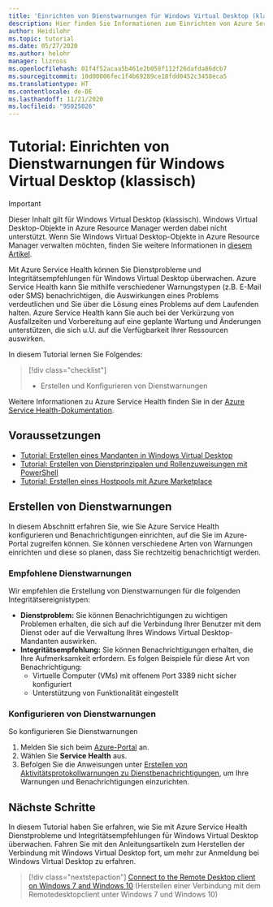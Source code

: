 ```yaml
---
title: 'Einrichten von Dienstwarnungen für Windows Virtual Desktop (klassisch): Azure'
description: Hier finden Sie Informationen zum Einrichten von Azure Service Health für den Empfang von Dienstbenachrichtigungen für Windows Virtual Desktop (klassisch).
author: Heidilohr
ms.topic: tutorial
ms.date: 05/27/2020
ms.author: helohr
manager: lizross
ms.openlocfilehash: 01f4f52acaa5b461e2b058f112f26dafda86dcb7
ms.sourcegitcommit: 10d00006fec1f4b69289ce18fdd0452c3458eca5
ms.translationtype: HT
ms.contentlocale: de-DE
ms.lasthandoff: 11/21/2020
ms.locfileid: "95025026"
---
```

# <a name="tutorial-set-up-service-alerts-for-windows-virtual-desktop-classic"></a>Tutorial: Einrichten von Dienstwarnungen für Windows Virtual Desktop (klassisch)

>[!IMPORTANT]
>Dieser Inhalt gilt für Windows Virtual Desktop (klassisch). Windows Virtual Desktop-Objekte in Azure Resource Manager werden dabei nicht unterstützt. Wenn Sie Windows Virtual Desktop-Objekte in Azure Resource Manager verwalten möchten, finden Sie weitere Informationen in [diesem Artikel](../set-up-service-alerts.md).

Mit Azure Service Health können Sie Dienstprobleme und Integritätsempfehlungen für Windows Virtual Desktop überwachen. Azure Service Health kann Sie mithilfe verschiedener Warnungstypen (z.B. E-Mail oder SMS) benachrichtigen, die Auswirkungen eines Problems verdeutlichen und Sie über die Lösung eines Problems auf dem Laufenden halten. Azure Service Health kann Sie auch bei der Verkürzung von Ausfallzeiten und Vorbereitung auf eine geplante Wartung und Änderungen unterstützen, die sich u.U. auf die Verfügbarkeit Ihrer Ressourcen auswirken.

In diesem Tutorial lernen Sie Folgendes:

> [!div class="checklist"]
> * Erstellen und Konfigurieren von Dienstwarnungen

Weitere Informationen zu Azure Service Health finden Sie in der [Azure Service Health-Dokumentation](../../service-health/index.yml).

## <a name="prerequisites"></a>Voraussetzungen

- [Tutorial: Erstellen eines Mandanten in Windows Virtual Desktop](tenant-setup-azure-active-directory.md)
- [Tutorial: Erstellen von Dienstprinzipalen und Rollenzuweisungen mit PowerShell](create-service-principal-role-powershell.md)
- [Tutorial: Erstellen eines Hostpools mit Azure Marketplace](create-host-pools-azure-marketplace-2019.md)

## <a name="create-service-alerts"></a>Erstellen von Dienstwarnungen

In diesem Abschnitt erfahren Sie, wie Sie Azure Service Health konfigurieren und Benachrichtigungen einrichten, auf die Sie im Azure-Portal zugreifen können. Sie können verschiedene Arten von Warnungen einrichten und diese so planen, dass Sie rechtzeitig benachrichtigt werden.

### <a name="recommended-service-alerts"></a>Empfohlene Dienstwarnungen

Wir empfehlen die Erstellung von Dienstwarnungen für die folgenden Integritätsereignistypen:

- **Dienstproblem:** Sie können Benachrichtigungen zu wichtigen Problemen erhalten, die sich auf die Verbindung Ihrer Benutzer mit dem Dienst oder auf die Verwaltung Ihres Windows Virtual Desktop-Mandanten auswirken.
- **Integritätsempfehlung:** Sie können Benachrichtigungen erhalten, die Ihre Aufmerksamkeit erfordern. Es folgen Beispiele für diese Art von Benachrichtigung:
    - Virtuelle Computer (VMs) mit offenem Port 3389 nicht sicher konfiguriert
    - Unterstützung von Funktionalität eingestellt

### <a name="configure-service-alerts"></a>Konfigurieren von Dienstwarnungen

So konfigurieren Sie Dienstwarnungen

1. Melden Sie sich beim [Azure-Portal](https://portal.azure.com/) an.
2. Wählen Sie **Service Health** aus.
3. Befolgen Sie die Anweisungen unter [Erstellen von Aktivitätsprotokollwarnungen zu Dienstbenachrichtigungen](../../service-health/alerts-activity-log-service-notifications-portal.md?toc=%2fazure%2fservice-health%2ftoc.json), um Ihre Warnungen und Benachrichtigungen einzurichten.

## <a name="next-steps"></a>Nächste Schritte

In diesem Tutorial haben Sie erfahren, wie Sie mit Azure Service Health Dienstprobleme und Integritätsempfehlungen für Windows Virtual Desktop überwachen. Fahren Sie mit den Anleitungsartikeln zum Herstellen der Verbindung mit Windows Virtual Desktop fort, um mehr zur Anmeldung bei Windows Virtual Desktop zu erfahren.

> [!div class="nextstepaction"]
> [Connect to the Remote Desktop client on Windows 7 and Windows 10](connect-windows-7-10-2019.md) (Herstellen einer Verbindung mit dem Remotedesktopclient unter Windows 7 und Windows 10)